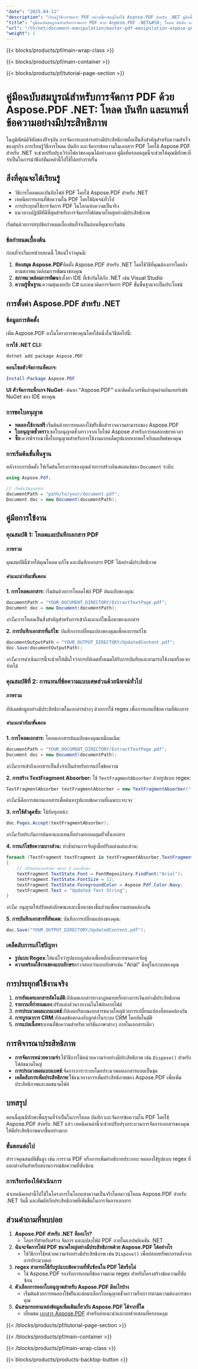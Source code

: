 ```yaml
---
"date": "2025-04-11"
"description": "เรียนรู้วิธีการจัดการ PDF อย่างเชี่ยวชาญโดยใช้ Aspose.PDF สำหรับ .NET คู่มือนี้ครอบคลุมถึงการโหลด การบันทึก และการแทนที่ข้อความใน PDF ซึ่งเหมาะสำหรับนักพัฒนาที่ต้องการประสิทธิภาพ"
"title": "คู่มือฉบับสมบูรณ์สำหรับการจัดการ PDF ด้วย Aspose.PDF .NET&#58; โหลด บันทึก และแทนที่ข้อความอย่างมีประสิทธิภาพ"
"url": "/th/net/document-manipulation/master-pdf-manipulation-aspose-pdf-net/"
"weight": 1
---
```


{{< blocks/products/pf/main-wrap-class >}}

{{< blocks/products/pf/main-container >}}

{{< blocks/products/pf/tutorial-page-section >}}


# คู่มือฉบับสมบูรณ์สำหรับการจัดการ PDF ด้วย Aspose.PDF .NET: โหลด บันทึก และแทนที่ข้อความอย่างมีประสิทธิภาพ

ในภูมิทัศน์ดิจิทัลของปัจจุบัน การจัดการเอกสารอย่างมีประสิทธิภาพถือเป็นสิ่งสำคัญสำหรับความสำเร็จของธุรกิจ การเรียนรู้วิธีการโหลด บันทึก และจัดการข้อความในเอกสาร PDF โดยใช้ Aspose.PDF สำหรับ .NET จะช่วยปรับปรุงเวิร์กโฟลว์ของคุณได้อย่างมาก คู่มือที่ครอบคลุมนี้จะช่วยให้คุณมีทักษะที่จำเป็นในการนำฟังก์ชันเหล่านี้ไปใช้ได้อย่างราบรื่น

## สิ่งที่คุณจะได้เรียนรู้
- วิธีการโหลดและบันทึกไฟล์ PDF โดยใช้ Aspose.PDF สำหรับ .NET
- เทคนิคการแทนที่ข้อความใน PDF โดยใช้นิพจน์ทั่วไป
- การประยุกต์ใช้การจัดการ PDF ในโลกแห่งความเป็นจริง
- แนวทางปฏิบัติที่ดีที่สุดสำหรับการจัดการไฟล์ขนาดใหญ่อย่างมีประสิทธิภาพ

เริ่มต้นด้วยการสรุปข้อกำหนดเบื้องต้นที่จำเป็นก่อนที่คุณจะเริ่มต้น

### ข้อกำหนดเบื้องต้น
ก่อนที่จะเริ่มบทช่วยสอนนี้ ให้แน่ใจว่าคุณมี:
1. **ห้องสมุด Aspose.PDF**ติดตั้ง Aspose.PDF สำหรับ .NET โดยใช้วิธีที่คุณต้องการโดยอิงตามสภาพแวดล้อมการพัฒนาของคุณ
2. **สภาพแวดล้อมการพัฒนา**:ตั้งค่า IDE ที่เข้ากันได้กับ .NET เช่น Visual Studio
3. **ความรู้พื้นฐาน**:ความคุ้นเคยกับ C# และแนวคิดการจัดการ PDF ขั้นพื้นฐานจะเป็นประโยชน์

## การตั้งค่า Aspose.PDF สำหรับ .NET
### ข้อมูลการติดตั้ง
เพิ่ม Aspose.PDF ลงในโครงการของคุณโดยใช้หนึ่งในวิธีต่อไปนี้:

**การใช้ .NET CLI:**
```bash
dotnet add package Aspose.PDF
```

**คอนโซลตัวจัดการแพ็คเกจ:**
```powershell
Install-Package Aspose.PDF
```

**UI ตัวจัดการแพ็กเกจ NuGet**- 
ค้นหา "Aspose.PDF" และติดตั้งเวอร์ชันล่าสุดผ่านอินเทอร์เฟซ NuGet ของ IDE ของคุณ

### การขอใบอนุญาต
- **ทดลองใช้งานฟรี**:เริ่มต้นด้วยการทดลองใช้ฟรีเพื่อสำรวจความสามารถของ Aspose.PDF
- **ใบอนุญาตชั่วคราว**:ขอใบอนุญาตชั่วคราวจากเว็บไซต์ Aspose สำหรับการทดสอบขยายเวลา
- **ซื้อ**:ควรพิจารณาซื้อใบอนุญาตสำหรับการใช้งานแบบเต็มรูปแบบหากพอใจกับผลลัพธ์ของคุณ

### การเริ่มต้นขั้นพื้นฐาน
หลังจากการติดตั้ง ให้เริ่มต้นโครงการของคุณด้วยการสร้างอินสแตนซ์ของ `Document` ระดับ:

```csharp
using Aspose.Pdf;

// เริ่มต้นวัตถุเอกสาร
documentPath = "path/to/your/document.pdf";
Document doc = new Document(documentPath);
```

## คู่มือการใช้งาน
### คุณสมบัติ 1: โหลดและบันทึกเอกสาร PDF
#### ภาพรวม
คุณสมบัตินี้ช่วยให้คุณโหลด แก้ไข และบันทึกเอกสาร PDF ได้อย่างมีประสิทธิภาพ

##### คำแนะนำทีละขั้นตอน
**1. การโหลดเอกสาร:**
เริ่มต้นด้วยการโหลดไฟล์ PDF ต้นฉบับของคุณ:
```csharp
documentPath = "YOUR_DOCUMENT_DIRECTORY/ExtractTextPage.pdf";
Document doc = new Document(documentPath);
```
*ทำไม*:การโหลดเป็นสิ่งสำคัญสำหรับการเข้าถึงและแก้ไขเนื้อหาของเอกสาร

**2. การบันทึกเอกสารที่แก้ไข:**
บันทึกการเปลี่ยนแปลงของคุณเพื่อคงการแก้ไข:
```csharp
documentOutputPath = "YOUR_OUTPUT_DIRECTORY/UpdatedContent.pdf";
doc.Save(documentOutputPath);
```
*ทำไม*:การดำเนินการนี้จะช่วยให้มั่นใจว่าการอัปเดตทั้งหมดได้รับการบันทึกและสามารถใช้งานหรือแจกจ่ายได้

### คุณสมบัติที่ 2: การแทนที่ข้อความแบบเศษส่วนด้วยนิพจน์ทั่วไป
#### ภาพรวม
อัปเดตข้อมูลอย่างมีประสิทธิภาพในเอกสารต่างๆ ด้วยการใช้ regex เพื่อการแทนที่ข้อความที่ต้องการ

##### คำแนะนำทีละขั้นตอน
**1. การโหลดเอกสาร:**
โหลดเอกสารต้นฉบับของคุณเหมือนเดิม:
```csharp
documentPath = "YOUR_DOCUMENT_DIRECTORY/ExtractTextPage.pdf";
Document doc = new Document(documentPath);
```
*ทำไม*:การเข้าถึงเอกสารเป็นสิ่งจำเป็นสำหรับการแก้ไขข้อความ

**2. การสร้าง TextFragment Absorber:**
ใช้ `TextFragmentAbsorber` ด้วยรูปแบบ regex:
```csharp
TextFragmentAbsorber textFragmentAbsorber = new TextFragmentAbsorber("[companyname]"); // แทนที่ด้วย regex ของคุณ
```
*ทำไม*:นี่คือการสแกนเอกสารเพื่อค้นหารูปแบบข้อความที่เฉพาะเจาะจง

**3. การใช้ตัวดูดซับ:**
ใช้กับทุกหน้า:
```csharp
doc.Pages.Accept(textFragmentAbsorber);
```
*ทำไม*:รับประกันการค้นหาและแทนที่อย่างครอบคลุมทั่วทั้งเอกสาร

**4. การแก้ไขข้อความบางส่วน:**
ทำซ้ำผ่านการจับคู่เพื่อปรับแต่งแต่ละส่วน:
```csharp
foreach (TextFragment textFragment in textFragmentAbsorber.TextFragments)
{
    // ปรับแต่งแบบอักษร ขนาด สี และเนื้อหา
    textFragment.TextState.Font = FontRepository.FindFont("Arial");
    textFragment.TextState.FontSize = 12;
    textFragment.TextState.ForegroundColor = Aspose.Pdf.Color.Navy;
    textFragment.Text = "Updated Text String";
}
```
*ทำไม*: อนุญาตให้ปรับแต่งลักษณะและเนื้อหาของชิ้นส่วนเพื่อความสอดคล้องกัน

**5. การบันทึกเอกสารที่อัพเดต:**
บันทึกการเปลี่ยนแปลงของคุณ:
```csharp
doc.Save("YOUR_OUTPUT_DIRECTORY/UpdatedContent.pdf");
```
### เคล็ดลับการแก้ไขปัญหา
- **รูปแบบ Regex**:ให้แน่ใจว่ารูปแบบถูกต้องเพื่อหลีกเลี่ยงการขาดการจับคู่
- **ความพร้อมใช้งานของแบบอักษร**ตรวจสอบว่าแบบอักษรเช่น "Arial" มีอยู่ในระบบของคุณ

## การประยุกต์ใช้งานจริง
1. **การอัพเดทเอกสารอัตโนมัติ**:อัปเดตเอกสารทางกฎหมายหรือทางการเงินอย่างมีประสิทธิภาพ
2. **รายงานที่กำหนดเอง**:ปรับแต่งส่วนรายงานในไฟล์หลายไฟล์
3. **การประมวลผลแบบแบตช์**:อัปเดตปริมาณเอกสารขนาดใหญ่ด้วยการเปลี่ยนแปลงที่สอดคล้องกัน
4. **การบูรณาการ CRM**:อัปเดตข้อตกลงกับลูกค้าในระบบ CRM โดยอัตโนมัติ
5. **การแปลเนื้อหา**:แทนที่ข้อความสำหรับเวอร์ชันภาษาต่างๆ ภายในเอกสารเดียว

## การพิจารณาประสิทธิภาพ
- **การจัดการหน่วยความจำ**:ใช้วิธีการใช้หน่วยความจำอย่างมีประสิทธิภาพ เช่น `Dispose()` สำหรับไฟล์ขนาดใหญ่
- **การประมวลผลแบบแบตช์**:จัดการภาระระบบโดยประมวลผลเอกสารแบบเป็นชุด
- **เคล็ดลับการเพิ่มประสิทธิภาพ**:ใช้แนวทางการเพิ่มประสิทธิภาพของ Aspose.PDF เพื่อเพิ่มประสิทธิภาพและลดขนาดไฟล์

## บทสรุป
ตอนนี้คุณมีทักษะพื้นฐานที่จำเป็นในการโหลด บันทึก และจัดการข้อความใน PDF โดยใช้ Aspose.PDF สำหรับ .NET แล้ว เทคนิคเหล่านี้จะช่วยปรับปรุงกระบวนการจัดการเอกสารของคุณให้มีประสิทธิภาพมากขึ้นอย่างมาก

### ขั้นตอนต่อไป
สำรวจคุณสมบัติขั้นสูง เช่น การรวม PDF หรือการเพิ่มคำอธิบายประกอบ ทดลองใช้รูปแบบ regex ที่แตกต่างกันสำหรับสถานการณ์ข้อความที่ซับซ้อน

### การเรียกร้องให้ดำเนินการ
นำเทคนิคเหล่านี้ไปใช้ในโครงการในโลกแห่งความเป็นจริงโดยดาวน์โหลด Aspose.PDF สำหรับ .NET วันนี้ และสัมผัสกับประสิทธิภาพที่เพิ่มขึ้นในการจัดการเอกสาร

## ส่วนคำถามที่พบบ่อย
1. **Aspose.PDF สำหรับ .NET คืออะไร?**
   - ไลบรารีสำหรับสร้าง จัดการ และแปลงไฟล์ PDF ภายในแอปพลิเคชัน .NET
2. **ฉันจะจัดการไฟล์ PDF ขนาดใหญ่อย่างมีประสิทธิภาพด้วย Aspose.PDF ได้อย่างไร**
   - ใช้วิธีการใช้หน่วยความจำอย่างมีประสิทธิภาพ เช่น `Dispose()` เพื่อปล่อยทรัพยากรหลังจากการประมวลผล
3. **regex สามารถใช้กับรูปแบบข้อความที่ซับซ้อนใน PDF ได้หรือไม่**
   - ใช่ Aspose.PDF รองรับการแทนที่ข้อความตาม regex สำหรับโครงสร้างข้อความที่ซับซ้อน
4. **ตัวเลือกการออกใบอนุญาตสำหรับ Aspose.PDF มีอะไรบ้าง**
   - เริ่มต้นด้วยการทดลองใช้ฟรีและต่อมาเลือกใบอนุญาตชั่วคราวหรือถาวรตามความต้องการของคุณ
5. **ฉันสามารถหาแหล่งข้อมูลเพิ่มเติมเกี่ยวกับ Aspose.PDF ได้จากที่ใด**
   - เยี่ยมชม [เอกสาร Aspose.PDF](https://docs.aspose.com/pdf/net/) สำหรับคำแนะนำและบทช่วยสอนที่ครอบคลุม

{{< /blocks/products/pf/tutorial-page-section >}}

{{< /blocks/products/pf/main-container >}}

{{< /blocks/products/pf/main-wrap-class >}}

{{< blocks/products/products-backtop-button >}}